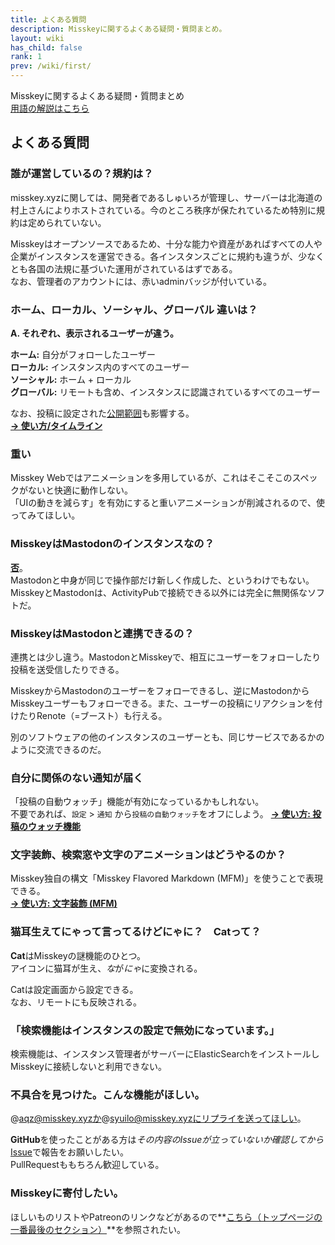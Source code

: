 ```yaml
---
title: よくある質問
description: Misskeyに関するよくある疑問・質問まとめ。
layout: wiki
has_child: false
rank: 1
prev: /wiki/first/
---
```

Misskeyに関するよくある疑問・質問まとめ  
[用語の解説はこちら](../first/)

## よくある質問
### 誰が運営しているの？規約は？
misskey.xyzに関しては、開発者であるしゅいろが管理し、サーバーは北海道の村上さんによりホストされている。今のところ秩序が保たれているため特別に規約は定められていない。

Misskeyはオープンソースであるため、十分な能力や資産があればすべての人や企業がインスタンスを運営できる。各インスタンスごとに規約も違うが、少なくとも各国の法規に基づいた運用がされているはずである。  
なお、管理者のアカウントには、赤いadminバッジが付いている。

### ホーム、ローカル、ソーシャル、グローバル 違いは？
**A. それぞれ、表示されるユーザーが違う。**

**ホーム:** 自分がフォローしたユーザー  
**ローカル:** インスタンス内のすべてのユーザー  
**ソーシャル:** ホーム + ローカル  
**グローバル:** リモートも含め、インスタンスに認識されているすべてのユーザー

なお、投稿に設定された[公開範囲](../usage/post/#公開範囲を設定する)も影響する。  
**[→ 使い方/タイムライン](../usage/timelines/)**

### 重い
Misskey Webではアニメーションを多用しているが、これはそこそこのスペックがないと快適に動作しない。  
「UIの動きを減らす」を有効にすると重いアニメーションが削減されるので、使ってみてほしい。

### MisskeyはMastodonのインスタンスなの？
**[否](../../blog/2018/08/17_1_misskeyisnotmastodon/)**。  
Mastodonと中身が同じで操作部だけ新しく作成した、というわけでもない。MisskeyとMastodonは、ActivityPubで接続できる以外には完全に無関係なソフトだ。

### MisskeyはMastodonと連携できるの？
連携とは少し違う。MastodonとMisskeyで、相互にユーザーをフォローしたり投稿を送受信したりできる。

MisskeyからMastodonのユーザーをフォローできるし、逆にMastodonからMisskeyユーザーもフォローできる。また、ユーザーの投稿にリアクションを付けたりRenote（=ブースト）も行える。

別のソフトウェアの他のインスタンスのユーザーとも、同じサービスであるかのように交流できるのだ。

### 自分に関係のない通知が届く
「投稿の自動ウォッチ」機能が有効になっているかもしれない。  
不要であれば、`設定` > `通知` から`投稿の自動ウォッチ`をオフにしよう。
**[→ 使い方: 投稿のウォッチ機能](../usage/watch/)**

### 文字装飾、検索窓や文字のアニメーションはどうやるのか？
Misskey独自の構文「Misskey Flavored Markdown (MFM)」を使うことで表現できる。  
**[→ 使い方: 文字装飾 (MFM)](../usage/mfm/)**

### 猫耳生えてにゃって言ってるけどにゃに？　Catって？
**Cat**はMisskeyの謎機能のひとつ。  
アイコンに猫耳が生え、*な*が*にゃ*に変換される。

Catは設定画面から設定できる。  
なお、リモートにも反映される。

### 「検索機能はインスタンスの設定で無効になっています。」
検索機能は、インスタンス管理者がサーバーにElasticSearchをインストールしMisskeyに接続しないと利用できない。

### 不具合を見つけた。こんな機能がほしい。
@aqz@misskey.xyzか@syuilo@misskey.xyzにリプライを送ってほしい。

**GitHub**を使ったことがある方は*その内容のIssueが立っていないか確認してから*[Issue](https://github.com/syuilo/misskey/issues/new/choose)で報告をお願いしたい。  
PullRequestももちろん歓迎している。

### Misskeyに寄付したい。
ほしいものリストやPatreonのリンクなどがあるので**[こちら（トップページの一番最後のセクション）](../../#section_7)**を参照されたい。
